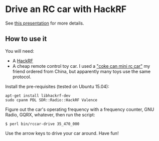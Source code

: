 # Drive an RC car with HackRF

See [this presentation](https://www.youtube.com/watch?v=1pb6B9V5UOs&t=1h27m30s) for more details.

## How to use it

You will need:

  * A [HackRF](http://greatscottgadgets.com/hackrf/)
  * A cheap remote control toy car. I used a ["coke can mini rc car"](http://www.alibaba.com/trade/search?fsb=y&IndexArea=product_en&CatId=&SearchText=coke+can+mini+rc+car) my friend ordered from China, but apparently many toys use the same protocol.

Install the pre-requisites (tested on Ubuntu 15.04):

    apt-get install libhackrf-dev
    sudo cpanm PDL SDR::Radio::HackRF Valence

Figure out the car's operating frequency with a frequency counter, GNU Radio, GQRX, whatever, then run the script:

    $ perl bin/rccar-drive 35_470_000

Use the arrow keys to drive your car around. Have fun!
